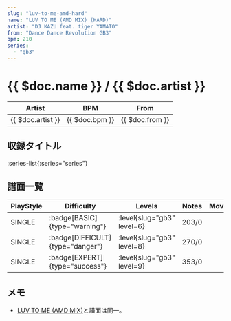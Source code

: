 ```yaml
---
slug: "luv-to-me-amd-hard"
name: "LUV TO ME (AMD MIX) (HARD)"
artist: "DJ KAZU feat. tiger YAMATO"
from: "Dance Dance Revolution GB3"
bpm: 210
series:
  - "gb3"
---
```


# {{ $doc.name }} / {{ $doc.artist }}

|Artist|BPM|From|
|------|---|----|
|{{ $doc.artist }}|{{ $doc.bpm }}|{{ $doc.from }}|

## 収録タイトル

:series-list{:series="series"}

## 譜面一覧

|PlayStyle|Difficulty|Levels|Notes|Movie|
|---------|----------|------|-----|-----|
|SINGLE| :badge[BASIC]{type="warning"}|<div class="field is-grouped is-grouped-multiline"> :level{slug="gb3" level=6}</div>|203/0||
|SINGLE| :badge[DIFFICULT]{type="danger"}|<div class="field is-grouped is-grouped-multiline"> :level{slug="gb3" level=8}</div>|270/0||
|SINGLE| :badge[EXPERT]{type="success"}|<div class="field is-grouped is-grouped-multiline"> :level{slug="gb3" level=9}</div>|353/0||

## メモ

- [LUV TO ME (AMD MIX)](/songs/luv-to-me-amd)と譜面は同一。
